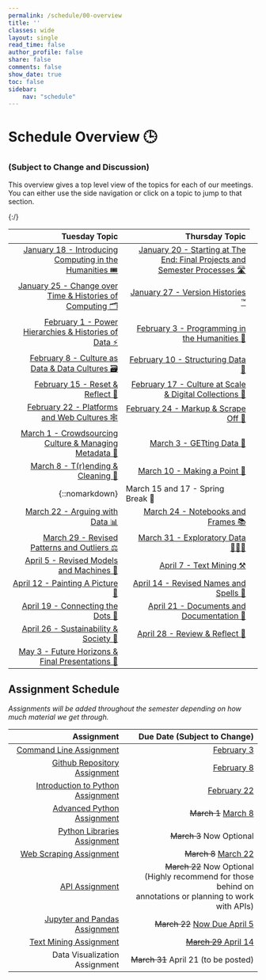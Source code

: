 ```yaml
---
permalink: /schedule/00-overview
title: ''
classes: wide
layout: single
read_time: false
author_profile: false
share: false
comments: false
show_date: true
toc: false
sidebar:
    nav: "schedule"
---
```


<h1> Schedule Overview 🕒 </h1>
<h3>(Subject to Change and Discussion)</h3>

This overview gives a top level view of the topics for each of our meetings. You can either use the side navigation or click on a topic to jump to that section.

|   Tuesday Topic | Thursday Topic |
| -----------------: | --------------: |
|[January 18 - Introducing Computing in the Humanities 🎟]({{site.baseurl}}/schedule/01-introducing-computing-in-the-humanities) |[January 20 - Starting at The End: Final Projects and Semester Processes 🛣]({{site.baseurl}}/schedule/02-starting-at-the-end-final-projects-and-semester-processes)|
|[January 25 - Change over Time & Histories of Computing 🗂]({{site.baseurl}}/schedule/03-change-over-time-histories-of-computing)|[January 27 -  Version Histories ™️]({{site.baseurl}}/schedule/04-version-histories)|
|[February 1 - Power Hierarchies & Histories of Data ⚡]({{site.baseurl}}/schedule/05-power-hierachies-and-histories-of-data)|[February 3 - Programming in the Humanities 👾]({{site.baseurl}}/schedule/06-programming-in-the-humanities)|
|[February 8 - Culture as Data & Data Cultures 🗃]({{site.baseurl}}/schedule/07-culture-as-data-and-data-cultures)|[February 10 - Structuring Data 🧰]({{site.baseurl}}/schedule/08-structuring-data)|
|[February 15 - Reset & Reflect 🚨]({{site.baseurl}}/schedule/09-reset-and-reflect)|[February 17 - Culture at Scale & Digital Collections 🐘]({{site.baseurl}}/schedule/10-culture-at-scale-and-digital-collections)|
|[February 22 - Platforms and Web Cultures 🕸]({{site.baseurl}}/schedule/11-platforms-and-web-cultures)|[February 24 - Markup & Scrape Off 💄]({{site.baseurl}}/schedule/12-markup-and-scrape-off)|
|[March 1 - Crowdsourcing Culture & Managing Metadata 💬]({{site.baseurl}}/schedule/13-crowdsourcing-culture-and-managing-metadata)|[March 3 - GETting Data 🚦]({{site.baseurl}}/schedule/14-getting-data)|
|[March 8 - T(r)ending & Cleaning 🏡]({{site.baseurl}}/schedule/15-trending-and-cleaning)|[March 10 - Making a Point 💯]({{site.baseurl}}/schedule/16-making-a-point)|
|{::nomarkdown}<td colspan="2">March 15 and 17 - Spring Break 🛑</td>{:/}|
|[March 22 - Arguing with Data 📊]({{site.baseurl}}/schedule/17-patterns-and-outliers)|[March 24 - Notebooks and Frames 📚]({{site.baseurl}}/schedule/18-names-and-spells)|
|[March 29 - Revised Patterns and Outliers ⚖️]({{site.baseurl}}/schedule/19-models-and-machines)|[March 31 - Exploratory Data 🕵🏽‍♀️]({{site.baseurl}}/schedule/20-mapping-and-classification)|
|[April 5 - Revised Models and Machines 🤖]({{site.baseurl}}/schedule/21-connecting-the-dots)|[April 7 - Text Mining ⚒️]({{site.baseurl}}/schedule/22-text-mining)|
|[April 12 - Painting A Picture 🎨]({{site.baseurl}}/schedule/23-preservation-projects-and-people)|[April 14 - Revised Names and Spells 🔮]({{site.baseurl}}/schedule/24-serving-looks-websites-and-servers)|
|[April 19 - Connecting the Dots 🧩]({{site.baseurl}}/schedule/25-prestige-and-publicity)|[April 21 - Documents and Documentation 📑]({{site.baseurl}}/schedule/26-documents-and-documentation)|
|[April 26 - Sustainability & Society 🚧]({{site.baseurl}}/schedule/27-sustainability-and-society)|[April 28 - Review & Reflect 🧾]({{site.baseurl}}/schedule/28-review-and-reflect)|
|[May 3 - Future Horizons & Final Presentations 🌄]({{site.baseurl}}/schedule/29-future-horizons-and-final-presentations)||

## Assignment Schedule

*Assignments will be added throughout the semester depending on how much material we get through.*

|Assignment | Due Date (Subject to Change) |
| -----------------: | --------------: |
| [Command Line Assignment]({{site.baseurl}}/materials/getting-started/02-command-line#command-line-assignment) | [February 3]({{site.baseurl}}/schedule/06-programming-in-the-humanities#assignments-due)|
| [Github Repository Assignment]({{site.baseurl}}/materials/intro-python-git/01-git-github#git--github-assignment) | [February 8]({{site.baseurl}}/schedule/07-culture-as-data-and-data-cultures)|
| [Introduction to Python Assignment]({{site.baseurl}}/materials/intro-python-git/06-python-assignment) | [February 22]({{site.baseurl}}/schedule/11-platforms-and-web-cultures)|
| [Advanced Python Assignment]({{site.baseurl}}/materials/advanced-python/04-python-assignment)| ~~March 1~~ [March 8]({{site.baseurl}}/schedule/14-getting-data)|
| [Python Libraries Assignment]({{site.baseurl}}/05-libraries-assignment) | ~~March 3~~ Now Optional|
| [Web Scraping Assignment]({{site.baseurl}}/materials/getting-data/02-webscraping-assignment) | ~~March 8~~ [March 22]({{site.baseurl}}/schedule/15-trending-and-cleaning)|
| [API Assignment]({{site.baseurl}}/materials/getting-data/05-api-assignment) | ~~March 22~~ Now Optional <br> (Highly recommend for those behind on <br> annotations or planning to work with APIs)|
| [Jupyter and Pandas Assignment]({{site.baseurl}}/materials/getting-data/07-notebook-assignment) | ~~March 22~~ [Now Due April 5]({{site.baseurl}}/schedule/21-revised-models-and-machines) |
| [Text Mining Assignment]({{site.baseurl}}/materials/exploratory-data-analysis/04-text-analysis-assignment) | [~~March 29~~ April 14]({{site.baseurl}}/schedule/24-revised-names-and-spells) |
| Data Visualization Assignment | ~~March 31~~ April 21 (to be posted)|


